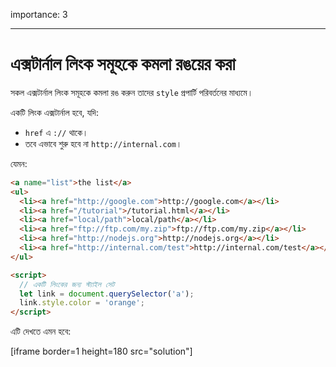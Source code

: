 importance: 3

---

# এক্সটার্নাল লিংক সমূহকে কমলা রঙয়ের করা

সকল এক্সটার্নাল লিংক সমূহকে কমলা রঙ করুন তাদের `style` প্রপার্টি পরিবর্তনের মাধ্যমে।

একটি লিংক এক্সটার্নাল হবে, যদি:
- `href` এ `://` থাকে।
- তবে এভাবে শুরু হবে না `http://internal.com`।

যেমন:

```html run
<a name="list">the list</a>
<ul>
  <li><a href="http://google.com">http://google.com</a></li>
  <li><a href="/tutorial">/tutorial.html</a></li>
  <li><a href="local/path">local/path</a></li>
  <li><a href="ftp://ftp.com/my.zip">ftp://ftp.com/my.zip</a></li>
  <li><a href="http://nodejs.org">http://nodejs.org</a></li>
  <li><a href="http://internal.com/test">http://internal.com/test</a></li>
</ul>

<script>
  // একটি লিংকের জন্য স্ট্যাইল সেট
  let link = document.querySelector('a');
  link.style.color = 'orange';
</script>
```

এটি দেখতে এমন হবে:

[iframe border=1 height=180 src="solution"]
